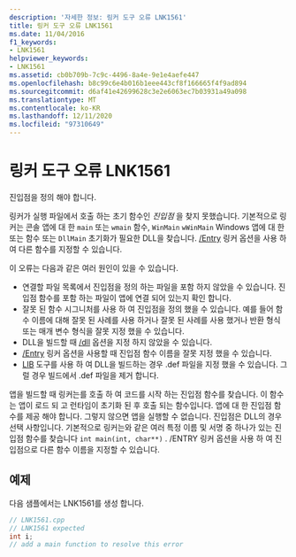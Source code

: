 ```yaml
---
description: '자세한 정보: 링커 도구 오류 LNK1561'
title: 링커 도구 오류 LNK1561
ms.date: 11/04/2016
f1_keywords:
- LNK1561
helpviewer_keywords:
- LNK1561
ms.assetid: cb0b709b-7c9c-4496-8a4e-9e1e4aefe447
ms.openlocfilehash: b8c99c6e4b016b1eee443cf8f166665f4f9ad894
ms.sourcegitcommit: d6af41e42699628c3e2e6063ec7b03931a49a098
ms.translationtype: MT
ms.contentlocale: ko-KR
ms.lasthandoff: 12/11/2020
ms.locfileid: "97310649"
---
```

# <a name="linker-tools-error-lnk1561"></a>링커 도구 오류 LNK1561

진입점을 정의 해야 합니다.

링커가 실행 파일에서 호출 하는 초기 함수인 *진입점* 을 찾지 못했습니다. 기본적으로 링커는 콘솔 앱에 대 한 `main` 또는 `wmain` 함수, `WinMain` `wWinMain` Windows 앱에 대 한 또는 함수 또는 `DllMain` 초기화가 필요한 DLL을 찾습니다. [/Entry](../../build/reference/entry-entry-point-symbol.md) 링커 옵션을 사용 하 여 다른 함수를 지정할 수 있습니다.

이 오류는 다음과 같은 여러 원인이 있을 수 있습니다.

- 연결할 파일 목록에서 진입점을 정의 하는 파일을 포함 하지 않았을 수 있습니다. 진입점 함수를 포함 하는 파일이 앱에 연결 되어 있는지 확인 합니다.
- 잘못 된 함수 시그니처를 사용 하 여 진입점을 정의 했을 수 있습니다. 예를 들어 함수 이름에 대해 잘못 된 사례를 사용 하거나 잘못 된 사례를 사용 했거나 반환 형식 또는 매개 변수 형식을 잘못 지정 했을 수 있습니다.
- DLL을 빌드할 때 [/dll](../../build/reference/dll-build-a-dll.md) 옵션을 지정 하지 않았을 수 있습니다.
- [/Entry](../../build/reference/entry-entry-point-symbol.md) 링커 옵션을 사용할 때 진입점 함수 이름을 잘못 지정 했을 수 있습니다.
- [LIB](../../build/reference/lib-reference.md) 도구를 사용 하 여 DLL을 빌드하는 경우 .def 파일을 지정 했을 수 있습니다. 그럴 경우 빌드에서 .def 파일을 제거 합니다.

앱을 빌드할 때 링커는를 호출 하 여 코드를 시작 하는 진입점 함수를 찾습니다. 이 함수는 앱이 로드 되 고 런타임이 초기화 된 후 호출 되는 함수입니다. 앱에 대 한 진입점 함수를 제공 해야 합니다. 그렇지 않으면 앱을 실행할 수 없습니다. 진입점은 DLL의 경우 선택 사항입니다. 기본적으로 링커는와 같은 여러 특정 이름 및 서명 중 하나가 있는 진입점 함수를 찾습니다 `int main(int, char**)` . /ENTRY 링커 옵션을 사용 하 여 진입점으로 다른 함수 이름을 지정할 수 있습니다.

## <a name="example"></a>예제

다음 샘플에서는 LNK1561를 생성 합니다.

```cpp
// LNK1561.cpp
// LNK1561 expected
int i;
// add a main function to resolve this error
```
